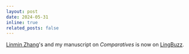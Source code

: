 ```yaml
---
layout: post
date: 2024-05-31
inline: true
related_posts: false
---
```


[Linmin Zhang](https://sites.google.com/site/zhanglinmin/)'s and my manuscript on <em>Comparatives</em> is now on [LingBuzz](https://lingbuzz.net/008122).
